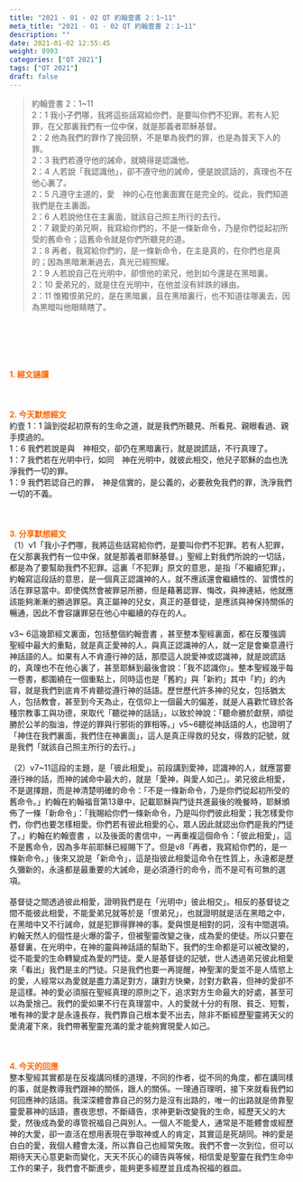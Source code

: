 ```yaml
---
title: "2021 - 01 - 02 QT 約翰壹書 2：1~11"
meta_title: "2021 - 01 - 02 QT 約翰壹書 2：1~11"
description: ""
date: 2021-01-02 12:55:45
weight: 8993
categories: ["QT 2021"]
tags: ["QT 2021"]
draft: false
---
```


<blockquote>約翰壹書 2：1~11<br />
2：1 我小子們哪，我將這些話寫給你們，是要叫你們不犯罪。若有人犯罪，在父那裏我們有一位中保，就是那義者耶穌基督。<br />
2：2 他為我們的罪作了挽回祭，不是單為我們的罪，也是為普天下人的罪。<br />
2：3 我們若遵守他的誡命，就曉得是認識他。<br />
2：4 人若說「我認識他」，卻不遵守他的誡命，便是說謊話的，真理也不在他心裏了。<br />
2：5 凡遵守主道的，愛　神的心在他裏面實在是完全的。從此，我們知道我們是在主裏面。<br />
2：6 人若說他住在主裏面，就該自己照主所行的去行。<br />
2：7 親愛的弟兄啊，我寫給你們的，不是一條新命令，乃是你們從起初所受的舊命令；這舊命令就是你們所聽見的道。<br />
2：8 再者，我寫給你們的，是一條新命令，在主是真的，在你們也是真的；因為黑暗漸漸過去，真光已經照耀。<br />
2：9 人若說自己在光明中，卻恨他的弟兄，他到如今還是在黑暗裏。<br />
2：10 愛弟兄的，就是住在光明中，在他並沒有絆跌的緣由。<br />
2：11 惟獨恨弟兄的，是在黑暗裏，且在黑暗裏行，也不知道往哪裏去，因為黑暗叫他眼睛瞎了。</blockquote><br />
&nbsp;<br />
<br />
&nbsp;<br />
<br />
<span style="color: #ff6600;"><strong>1. </strong><strong>經文誦讀</strong></span><br />
<br />
<span style="color: #ff6600;"><strong> </strong></span><br />
<br />
<span style="color: #ff6600;"><strong>2. 今天默想</strong><strong>經文<br />
</strong></span>約壹 1：1 論到從起初原有的生命之道，就是我們所聽見、所看見、親眼看過、親手摸過的。<br />
1：6 我們若說是與　神相交，卻仍在黑暗裏行，就是說謊話，不行真理了。<br />
1：7 我們若在光明中行，如同　神在光明中，就彼此相交，他兒子耶穌的血也洗淨我們一切的罪。<br />
1：9 我們若認自己的罪，　神是信實的，是公義的，必要赦免我們的罪，洗淨我們一切的不義。<br />
<br />
&nbsp;<br />
<br />
<span style="color: #ff6600;"><strong>3. 分享默想經文<br />
</strong></span>（1）v1「我小子們哪，我將這些話寫給你們，是要叫你們不犯罪。若有人犯罪，在父那裏我們有一位中保，就是那義者耶穌基督。」聖經上對我們所說的一切話，都是為了要幫助我們不犯罪。這裏「不犯罪」原文的意思，是指「不繼續犯罪」，約翰寫這段話的意思，是一個真正認識神的人，就不應該還會繼續性的、習慣性的活在罪惡當中。即使偶然會被罪惡所勝，但是藉著認罪、悔改，與神連結，他就應該能夠漸漸的勝過罪惡。真正屬神的兒女，真正的基督徒，是應該與神保持關係的暢通，因此不會容讓罪惡在他心中繼續的存在的人。<br />
<br />
v3~ 6這幾節經文裏面，包括整個約翰壹書 ，甚至整本聖經裏面，都在反覆強調聖經中最大的重點，就是真正愛神的人，與真正認識神的人，就一定是會樂意遵行神話語的人。如果有人不肯遵行神的話，那麼這人說愛神或認識神，就是說謊話的，真理也不在他心裏了，甚至耶穌到最後會說：「我不認識你」。整本聖經幾乎每一卷書，都圍繞在一個重點上，同時這也是「舊約」與「新約」其中「約」的內容，就是我們到底肯不肯聽從遵行神的話語。歷世歷代許多神的兒女，包括猶太人，包括教會，甚至到今天為止，在信仰上一個最大的偏差，就是人喜歡忙碌於各種宗教事工與功德，來取代「聽從神的話話」，以致於神說：「聽命勝於獻祭，順從勝於公羊的脂油，悖逆的罪與行邪術的罪相等。」v5~6聽從神話語的人，也證明了「神住在我們裏面，我們住在神裏面」，這人是真正得救的兒女，得救的記號，就是我們「就該自己照主所行的去行。」<br />
<br />
（2）v7~11這段的主題，是「彼此相愛」。前段講到愛神，認識神的人，就應當要遵行神的話，而神的誡命中最大的，就是「愛神，與愛人如己」。弟兄彼此相愛，不是選擇題，而是神清楚明確的命令：「不是一條新命令，乃是你們從起初所受的舊命令。」約翰在約翰福音第13章中，記載耶穌與門徒共進最後的晚餐時，耶穌頒佈了一條「新命令」：「我賜給你們一條新命令，乃是叫你們彼此相愛；我怎樣愛你們，你們也要怎樣相愛。你們若有彼此相愛的心，眾人因此就認出你們是我的門徒了。」約翰在約翰壹書 ，以及後面的書信中，一再重複這個命令：「彼此相愛」，這不是舊命令，因為多年前耶穌已經賜下了。但是v8「再者，我寫給你們的，是一條新命令。」後來又說是「新命令」，這是指彼此相愛這命令在性質上，永遠都是歷久彌新的，永遠都是最重要的大誡命，是必須遵行的命令，而不是可有可無的選項。<br />
<br />
基督徒之間透過彼此相愛，證明我們是在「光明中」彼此相交」。相反的基督徒之間不能彼此相愛，不能愛弟兄就等於是「恨弟兄」，也就證明就是活在黑暗之中，在黑暗中又不行誡命，就是犯罪得罪神的事。愛與恨是相對的詞，沒有中間選項。約翰天然人的個性是火爆的雷子，但被聖靈改變之後，成為愛的使徒。所以只要在基督裏，在光明中，在神的靈與神話語的幫助下，我們的生命都是可以被改變的，從不能愛的生命轉變成為愛的門徒。愛人是基督徒的記號，世人透過弟兄彼此相愛來「看出」我們是主的門徒。只是我們也要一再提醒，神聖潔的愛並不是人情慾上的愛，人經常以為愛就是盡力滿足對方，讓對方快樂，討對方歡喜，但神的愛卻不是這樣。神的愛必須服在聖經真理的原則之下，追求對方生命最大的好處，甚至可以為愛捨己。我們的愛如果不行在真理當中，人的愛就十分的有限、貧乏、短暫，唯有神的愛才是永遠長存，我們靠自己根本愛不出去，除非不斷經歷聖靈將天父的愛澆灌下來，我們帶著聖靈充滿的愛才能夠實現愛人如己。<br />
<br />
&nbsp;<br />
<br />
<span style="color: #ff6600;"><strong>4. 今天的回應<br />
</strong></span>整本聖經其實都是在反複講同樣的道理，不同的作者，從不同的角度，都在講同樣的事，就是教導我們跟神的關係，跟人的關係。一理通百理明，接下來就看我們如何回應神的話語。我深深體會靠自己的努力是沒有出路的，唯一的出路就是倚靠聖靈愛慕神的話語，晝夜思想，不斷禱告，求神更新改變我的生命，經歷天父的大愛，然後成為愛的導管祝福自己與別人。一個人不能愛人，通常是不能體會或經歷神的大愛，卻一直活在想用表現在爭取神或人的肯定，其實這是死胡同。神的愛是白白的愛，我個人體會太淺，所以靠自己也經常失敗。我們不會一次到位，但可以期待天天心意更新而變化，天天不灰心的禱告與等候，相信愛是聖靈在我們生命中工作的果子，我們會不斷進步，能夠更多經歷並且成為祝福的器皿。
        